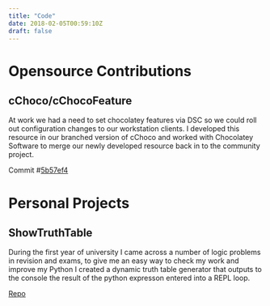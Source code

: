 ```yaml
---
title: "Code"
date: 2018-02-05T00:59:10Z
draft: false
---
```


# Opensource Contributions 

## cChoco/cChocoFeature 
At work we had a need to set chocolatey features via DSC so we could roll out configuration changes to our workstation clients. I developed this resource in our branched version of cChoco and worked with Chocolatey Software to merge our newly developed resource back in to the community project.

Commit #[5b57ef4](https://github.com/chocolatey/cChoco/commit/5b57ef464822737679702b07e32897f108e52b37)

# Personal Projects 

## ShowTruthTable 
During the first year of university I came across a number of logic problems in revision and exams, to give me an easy way to check my work and improve my Python I created a dynamic truth table generator that outputs to the console the result of the python expresson entered into a REPL loop. 

[Repo](https://github.com/lukemgriffith/ShowTruthTable)


<!-- 
<section id="carousel"></section>
<script src="/scr/code.js">
-->
